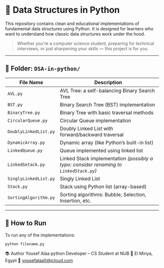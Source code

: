 # 🧠 Data Structures in Python

This repository contains clean and educational implementations of fundamental data structures using Python. It is designed for learners who want to understand how classic data structures work under the hood.

> Whether you're a computer science student, preparing for technical interviews, or just sharpening your skills — this project is for you.

---

## 📁 Folder: `DSA-in-python/`

| File Name              | Description |
|------------------------|-------------|
| `AVL.py`               | AVL Tree: a self-balancing Binary Search Tree |
| `BST.py`               | Binary Search Tree (BST) implementation |
| `BinaryTree.py`        | Binary Tree with basic traversal methods |
| `CircularQueue.py`     | Circular Queue implementation |
| `DoublyLinkedList.py`  | Doubly Linked List with forward/backward traversal |
| `DynamicArray.py`      | Dynamic array (like Python’s built-in list) |
| `LinkedQueue.py`       | Queue implemented using linked list |
| `LinkedSetack.py`      | Linked Stack implementation *(possibly a typo: consider renaming to `LinkedStack.py`)* |
| `SinglyLinkedList.py`  | Singly Linked List |
| `Stack.py`             | Stack using Python list (array-based) |
| `SortingAlgorithm.py`  | Sorting algorithms: Bubble, Selection, Insertion, etc. |

---

## 🚀 How to Run

To run any of the implementations:

```bash
python filename.py
```

📚 Author
Yousef Alaa
python Developer – CS Student at NUB
📍 El Minya, Egypt
📧 yousefalaa0@icloud.com
